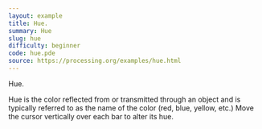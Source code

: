 ```yaml
---
layout: example
title: Hue.
summary: Hue
slug: hue
difficulty: beginner
code: hue.pde
source: https://processing.org/examples/hue.html
---
```


Hue. 

 Hue is the color reflected from or transmitted through an object and is typically referred to as the name of the color (red, blue, yellow, etc.) Move the cursor vertically over each bar to alter its hue.
